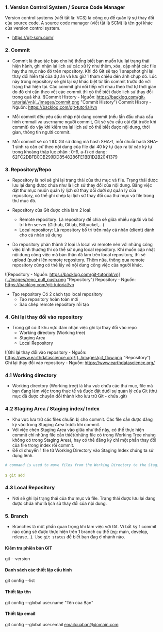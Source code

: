 ### 1. Version Control System / Source Code Manager
Version control systems (viết tắt là: VCS) là công cụ để quản lý sự thay đổi của source code. A source code manager (viết tắt là SCM) là tên gọi khác của  version control system.
- https://git-scm.com/

### 2. Commit
- Commit là thao tác báo cho hệ thống biết bạn muốn lưu lại trạng thái hiện hành, ghi nhận lại lịch sử các xử lý như thêm, xóa, cập nhật các file hay thư mục nào đó trên repository. Khi đó Git sẽ tạo 1 snapshot ghi lại thay đổi hiển tại của dự án và lưu giữ 1 tham chiếu đến ảnh chụp đó. Lúc này trong repository sẽ ghi lại sự khác biệt từ lần commit trước đó với trạng thái hiện tại. Các commit ghi nối tiếp với nhau theo thứ tự thời gian do đó chỉ cần theo vết các commit thì có thể biết được lịch sử thay đổi trong quá khứ.
![Commit History - Nguồn: https://backlog.com/git-tutorial/vn](../images/commit.png "Commit History")
Commit Hisory - Nguồn: https://backlog.com/git-tutorial/vn

- Mỗi commit đều yêu cầu nhập nội dung commit (nếu lần đầu chưa cấu hình emmail và username người commit, Git sẽ yêu cầu cài đặt trước khi commit) do vậy khi kiểm tra lại lịch sử có thể biết được nội dung, thời gian, thông tin người commit.
- Mỗi commit sẽ có 1 ID: Git sử dũng mã hash SHA-1, mỗi chuỗi hash SHA-1 sinh ra căn cứ theo nội dung của file dài 40 ký tự (tạo ra từ các ký tự trong khoảng thập lục phân : 0-9, a-f) có dạng:
62FC2DBFB0CB299DD8548286FE1BB1D2B2041379

### 3. Repository/Repo
- Repository là nơi sẽ ghi lại trạng thái của thư mục và file. Trạng thái được lưu lại đang được chứa như là lịch sử thay đổi của nội dung. Bằng việc đặt thư mục muốn quản lý lịch sử thay đổi dưới sự quản lý của repository, có thể ghi chép lại lịch sử thay đổi của thư mục và file trong thư mục đó.

- Repository của Git được chia làm 2 loại:
    - Remote repository: Là repository để chia sẻ giữa nhiều người và bố trí trên server (Github, Gitlab, Bitbucket,...)
    - Local repository: Là repository bố trí trên máy cá nhân (client) dành cho cá nhân sử dụng

- Do repository phân thành 2 loại là local và remote nên với những công việc bình thường thì có thể sử dụng local repository. Khi muốn cập nhật nội dung công việc mà bản thân đã làm trên local repository, thì sẽ upload (push) lên remote repository. Thêm nữa, thông qua remote repository cũng có thể lấy về nội dung công việc của người khác.

![Repository - Nguồn: https://backlog.com/git-tutorial/vn](../images/repo_pull_push.png "Repository")
Repository - Nguồn: https://backlog.com/git-tutorial/vn

- Tạo repository
Có 2 cách tạo local repository
    - Tạo repository hoàn toàn mới
    - Sao chép remote repository rồi tạo

### 4. Ghi lại thay đổi vào repository
- Trong git có 3 khu vực đảm nhận việc ghi lại thay đổi vào repo
    - Working directory (Working tree)
    - Staging Area
    - Local Repository

![Ghi lại thay đổi vào repository - Nguồn: https://www.earthdatascience.org/](../images/git_flow.png "Repository")
Ghi lại thay đổi vào repository - Nguồn: https://www.earthdatascience.org/

### 4.1 Working directory
- Working directory (Working tree) là khu vực chứa các thư mục, file mà bạn đang làm việc trong thực tế và được đặt dưới sự quản lý của Git (thư mục đã được chuyển đổi thành kho lưu trữ Git - chứa .git)

### 4.2 Staging Area / Staging index/ Index
- Khu vực lưu trữ các files chuẩn bị cho commit. Các file cần được đăng ký vào trong Staging Area trước khi commit. 
- Với việc chèn Staging Area vào giữa như thế này, có thể thực hiện commit chỉ những file cần thiết(những file có trong Working Tree nhưng không có trong Staging Area), hay có thể đăng ký chỉ một phần thay đổi của file trong index rồi commit.
- Để di chuyển 1 file từ Working Directory vào Staging Index chúng ta sử dụng lệnh.

```yml
# command is used to move files from the Working Directory to the Staging Index

$ git add
```

### 4.3 Local Repository
- Nơi sẽ ghi lại trạng thái của thư mục và file. Trạng thái được lưu lại đang được chứa như là lịch sử thay đổi của nội dung.

### 5. Branch
- Branches là một phần quan trọng khi làm việc với Git. Vì bất kỳ 1 commit nào cũng sẽ được thực hiện trên 1 branch cụ thể (eg: main, develop, release...). Use `git status` để biết bạn đag ở nhánh nào.

#### Kiểm tra phiên bản GIT
git --version

#### Danh sách các thiết lập cấu hình
git config --list

#### Thiết lập tên
git config --global user.name "Tên của Bạn"

#### Thiết lập email
git config --global user.email emailcuaban@domain.com